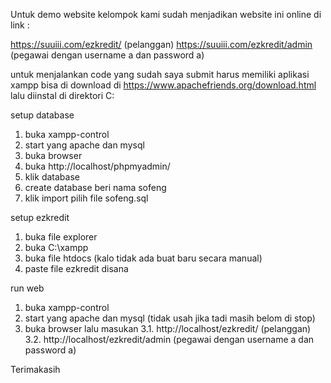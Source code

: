Untuk demo website kelompok kami sudah menjadikan website ini online di link :

https://suuiii.com/ezkredit/ (pelanggan)
https://suuiii.com/ezkredit/admin (pegawai dengan username a dan password a)




untuk menjalankan code yang sudah saya submit harus memiliki aplikasi xampp
bisa di download di https://www.apachefriends.org/download.html lalu diinstal di direktori C:

setup database
1. buka xampp-control
2. start yang apache dan mysql
3. buka browser
4. buka http://localhost/phpmyadmin/
5. klik database
6. create database beri nama sofeng
7. klik import pilih file sofeng.sql

setup ezkredit
1. buka file explorer
2. buka C:\xampp
3. buka file htdocs (kalo tidak ada buat baru secara manual)
4. paste file ezkredit disana

run web
1. buka xampp-control
2. start yang apache dan mysql (tidak usah jika tadi masih belom di stop)
3. buka browser lalu masukan
3.1. http://localhost/ezkredit/ (pelanggan)
3.2. http://localhost/ezkredit/admin (pegawai dengan username a dan password a)


Terimakasih
